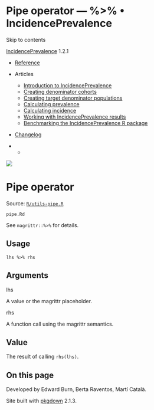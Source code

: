 # Pipe operator — %>% • IncidencePrevalence

Skip to contents

[IncidencePrevalence](../index.html) 1.2.1

  * [Reference](../reference/index.html)
  * Articles
    * [Introduction to IncidencePrevalence](../articles/a01_Introduction_to_IncidencePrevalence.html)
    * [Creating denominator cohorts](../articles/a02_Creating_denominator_populations.html)
    * [Creating target denominator populations](../articles/a03_Creating_target_denominator_populations.html)
    * [Calculating prevalence](../articles/a04_Calculating_prevalence.html)
    * [Calculating incidence](../articles/a05_Calculating_incidence.html)
    * [Working with IncidencePrevalence results](../articles/a06_Working_with_IncidencePrevalence_Results.html)
    * [Benchmarking the IncidencePrevalence R package](../articles/a07_benchmark.html)
  * [Changelog](../news/index.html)


  *   * [](https://github.com/darwin-eu/IncidencePrevalence/)



![](../logo.png)

# Pipe operator

Source: [`R/utils-pipe.R`](https://github.com/darwin-eu/IncidencePrevalence/blob/v1.2.1/R/utils-pipe.R)

`pipe.Rd`

See `magrittr::%>%` for details.

## Usage
    
    
    lhs %>% rhs

## Arguments

lhs
    

A value or the magrittr placeholder.

rhs
    

A function call using the magrittr semantics.

## Value

The result of calling `rhs(lhs)`.

## On this page

Developed by Edward Burn, Berta Raventos, Martí Català.

Site built with [pkgdown](https://pkgdown.r-lib.org/) 2.1.3.
